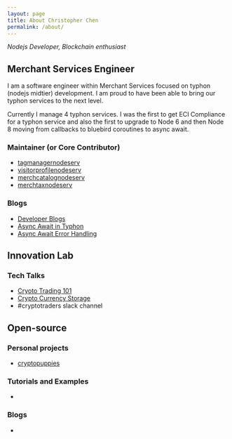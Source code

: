 ```yaml
---
layout: page
title: About Christopher Chen
permalink: /about/
---
```


*Nodejs Developer, Blockchain enthusiast*

## Merchant Services Engineer

I am a software engineer within Merchant Services focused on typhon (nodejs midtier) development. I am proud to have been able to bring our typhon services to the next level.

Currently I manage 4 typhon services. I was the first to get ECI Compliance for a typhon service and also the first to upgrade to Node 6 and then Node 8 moving from callbacks to bluebird coroutines to async await.

### Maintainer (or Core Contributor)

- [tagmanagernodeserv](https://github.paypal.com/chrichen/tagmanagernodeserv)
- [visitorprofilenodeserv](https://github.paypal.com/Customers-R/visitorprofilenodeserv)
- [merchcatalognodeserv](https://github.paypal.com/Customers-R/merchcatalognodeserv)
- [merchtaxnodeserv](https://github.paypal.com/Customers-R/merchtaxnodeserv)

### Blogs

- [Developer Blogs](https://github.paypal.com/pages/chrichen/)
- [Async Await in Typhon](https://github.paypal.com/pages/chrichen/node/2018/01/04/typhon-async-await.html)
- [Async Await Error Handling](https://github.paypal.com/pages/chrichen/node/2018/01/04/async-await-error-handling.html)

## Innovation Lab

### Tech Talks

- [Cryoto Trading 101](https://pp.circlehd.com/play/Cryptocurrency-Trading-101-ry_Pj_o0W) 
- [Crypto Currency Storage](https://pp.circlehd.com/play/Blockchain-Storing-Cryptocurrencies-on-Hard-Ledger-ByyJXVGIM) 
- #cryptotraders slack channel

## Open-source

### Personal projects

- [cryptopuppies](https://github.com/cryptopuppies)


### Tutorials and Examples

- 

### Blogs

- 